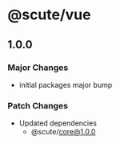 # @scute/vue

## 1.0.0

### Major Changes

- initial packages major bump

### Patch Changes

- Updated dependencies
  - @scute/core@1.0.0
